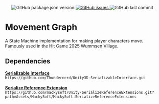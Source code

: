 <p align="center">
	<img alt="GitHub package.json version" src ="https://img.shields.io/github/package-json/v/J-x-O/MovementGraph" />
	<a href="https://github.com/Thundernerd/Unity3D-SerializableInterface/issues">
		<img alt="GitHub issues" src ="https://img.shields.io/github/issues/J-x-O/MovementGraph" />
	</a>
	<img alt="GitHub last commit" src ="https://img.shields.io/github/last-commit/J-x-O/MovementGraph" />
</p>

# Movement Graph

A State Machine implementation for making player characters move. Famously used in the Hit Game 2025 Wummsen Village.

## Dependencies
<a href="https://github.com/Thundernerd/Unity3D-SerializableInterface"> <b> Serializable Interface </b> </a> <br>
`https://github.com/Thundernerd/Unity3D-SerializableInterface.git`<br>
<br>
<a href="https://github.com/mackysoft/Unity-SerializeReferenceExtensions"> <b> Serialize Reference Extension </b> </a> <br>
`https://github.com/mackysoft/Unity-SerializeReferenceExtensions.git?path=Assets/MackySoft/MackySoft.SerializeReferenceExtensions`
